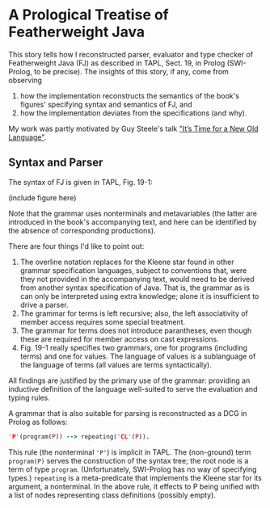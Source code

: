 # A Prological Treatise of Featherweight Java

This story tells how I reconstructed parser, evaluator and type checker of Featherweight Java (FJ) as described in TAPL, Sect. 19, in Prolog (SWI-Prolog, to be precise). The insights of this story, if any, come from observing
1. how the implementation reconstructs the semantics of the book's figures' specifying syntax and semantics of FJ, and 
1. how the implementation deviates from the specifications (and why).

My work was partly motivated by Guy Steele's talk ["It’s Time for a New Old Language"](https://www.youtube.com/watch?v=dCuZkaaou0Q).

## Syntax and Parser

The syntax of FJ is given in TAPL, Fig. 19-1:

(include figure here)

Note that the grammar uses nonterminals and metavariables (the latter are introduced in the book's accompanying text, and here can be identified by the absence of corresponding productions).

There are four things I'd like to point out:
1. The overline notation replaces for the Kleene star found in other grammar specification languages, subject to conventions that, were they not provided in the accompanying text, would need to be derived from another syntax specification of Java. That is, the grammar as is can only be interpreted using extra knowledge; alone it is insufficient to drive a parser.
1. The grammar for terms is left recursive; also, the left associativity of member access requires some special treatment.
1. The grammar for terms does not introduce parantheses, even though these are required for member access on cast expressions.
1. Fig. 19-1 really specifies two grammars, one for programs (including terms) and one for values. The language of values is a sublanguage of the language of terms (all values are terms syntactically).

All findings are justified by the primary use of the grammar: providing an inductive definition of the language well-suited to serve the evaluation and typing rules. 

A grammar that is also suitable for parsing is reconstructed as a DCG in Prolog as follows:

```prolog
'P'(program(P)) --> repeating('CL'(P)).
```

This rule (the nonterminal `'P'`) is implicit in TAPL. The (non-ground) term `program(P)` serves the construction of the syntax tree; the root node is a term of type `program`. (Unfortunately, SWI-Prolog has no way of specifying types.) `repeating` is a meta-predicate that implements the Kleene star for its argument, a nonterminal. In the above rule, it effects to P being unified with a list of nodes representing class definitions (possibly empty).
